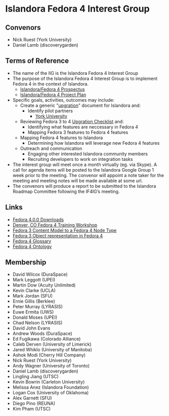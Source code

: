 # Islandora Fedora 4 Interest Group

## Convenors

* Nick Ruest (York University)
* Daniel Lamb (discoverygarden)

## Terms of Reference

* The name of the IIG is the Islandora Fedora 4 Interest Group
* The purpose of the Islandora Fedora 4 Interest Group is to implement Fedora 4 in the context of Islandora.
  * [Islandora/Fedora 4 Prospectus](https://docs.google.com/document/d/1Qge1EKDkISNugfZQCaNzK6rJptgmWV37OO_s65Wgw3c/edit)
  * [Islandora/Fedora 4 Project Plan](https://docs.google.com/document/d/1C6JvuHEJok4FxnXsZoLNGAMGYCezY_Utz6SDht3CZdU/edit)
* Specific goals, activities, outcomes may include:
  * Create a generic "[upgration](https://wiki.duraspace.org/display/FF/Fedora+3+to+4+Upgration)" document for Islandora and:
    * Identify pilot partners
      * [York University](https://wiki.duraspace.org/display/FF/Upgration+Pilot+-+York+University)
  * Reviewing Fedora 3 to 4 [Upgration Checklist](https://wiki.duraspace.org/display/FF/Fedora+3+to+4+Upgration+Checklist) and:
    * Identifying what features are neccessary in Fedora 4
    * Mapping Fedora 3 features to Fedora 4 features
  * Mapping Fedora 4 features to Islandora
    * Determining how Islandora will leverage new Fedora 4 features
  * Outreach and communication
    * Engaging other interested Islandora community members
    * Recruiting developers to work on integration tasks
* The interest group will meet once a month virtually (eg. via Skype). A call for agenda items will be posted to the Islandora Google Group 1 week prior to the meeting. The convenor will appoint a note taker for the meeting and meeting notes will be made available at some url.
* The convenors will produce a report to be submitted to the Islandora Roadmap Committee following the IF4IG’s meeting.

## Links

* [Fedora 4.0.0 Downloads](https://wiki.duraspace.org/display/FF/Downloads)
* [Denver, CO Fedora 4 Training Workshop](https://wiki.duraspace.org/display/Events/Denver%2C+CO+Fedora+4+Training+Workshop+-+16+Oct+2014)
* [Fedora 3 Content Model to a Fedora 4 Node Type](https://wiki.duraspace.org/display/FF/How+to+Migrate+a+Fedora+3+Content+Model+to+a+Fedora+4+Node+Type)
* [Fedora 3 Object representation in Fedora 4](https://wiki.duraspace.org/display/FF/Fedora+3+Object+representation+in+Fedora+4)
* [Fedora 4 Glossary](https://wiki.duraspace.org/display/FEDORA40/Glossary)
* [Fedora 4 Ontology](http://fedora.info/definitions/v4/repository)

## Membership

* David Wilcox (DuraSpace)
* Mark Leggott (UPEI)
* Martin Dow (Acuity Unlimited)
* Kevin Clarke (UCLA)
* Mark Jordan (SFU)
* Ernie Gillis (Berklee)
* Peter Murray (LYRASIS)
* Euwe Ermita (UWS)
* Donald Moses (UPEI)
* Chad Nelson (LYRASIS)
* David John Evans
* Andrew Woods (DuraSpace)
* Ed Fugikawa (Colorado Alliance)
* Caleb Derven (University of Limerick)
* Jared Whiklo (University of Manitoba)
* Ashok Modi (Cherry Hill Company)
* Nick Ruest (York University)
* Andy Wagner (University of Toronto)
* Daniel Lamb (discoverygarden)
* Lingling Jiang (UTSC)
* Kevin Bowrin (Carleton University)
* Melissa Anez (Islandora Foundation)
* Logan Cox (University of Oklahoma)
* Alex Garnett (SFU)
* Diego Pino (REUNA)
* Kim Pham (UTSC)
